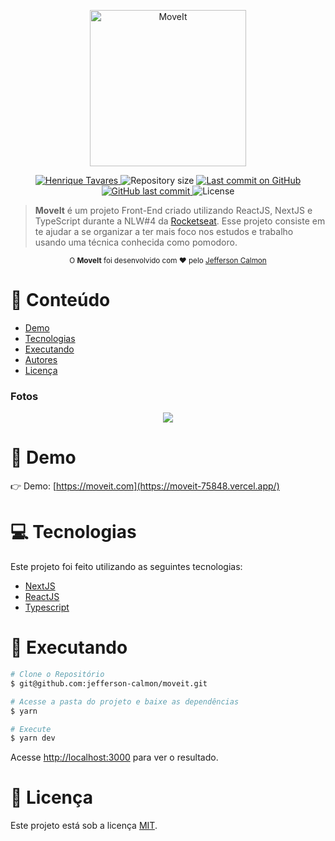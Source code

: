 <p align="center">
   <img src="https://raw.githubusercontent.com/jefferson-calmon/moveit/main/.github/moveit.svg" alt="MoveIt" width="250"/>
</p>

<p align="center">
   <a href="https://www.linkedin.com/in/jeffersoncalmon/">
      <img alt="Henrique Tavares" src="https://img.shields.io/badge/-Jefferson Calmon-4e5acf?style=flat&logo=Linkedin&logoColor=white" />
   </a>
 <img alt="Repository size" src="https://img.shields.io/github/repo-size/jefferson-calmon/moveit?color=4e5acf">

  <a aria-label="Last Commit" href="https://github.com/jefferson-calmon/moveit/commits/master">
    <img alt="Last commit on GitHub" src="https://img.shields.io/github/last-commit/jefferson-calmon/moveit?color=4e5acf">
  </a>
  <a href="https://github.com/jefferson-calmon/moveit/commits/master">
    <img alt="GitHub last commit" src="https://img.shields.io/github/last-commit/jefferson-calmon/moveit?color=4e5acf">
  </a>
  <img alt="License" src="https://img.shields.io/badge/license-MIT-4e5acf">
</p>

> <b>MoveIt</b> é um projeto Front-End criado utilizando ReactJS, NextJS e TypeScript durante a NLW#4 da [Rocketseat](https://github.com/Rocketseat). Esse projeto consiste em te ajudar a se organizar a ter mais foco nos estudos e trabalho usando uma técnica conhecida como pomodoro.

<div align="center">
  <sub>O <strong>MoveIt</strong> foi desenvolvido com ❤︎ pelo
    <a href="https://jeffersoncalmon.dev">Jefferson Calmon</a>
  </sub>
</div>

# :pushpin: Conteúdo

- [Demo](#eyes-demo)
- [Tecnologias](#computer-tecnologias)
- [Executando](#construction_worker-executando)
- [Autores](#computer-autores)
- [Licença](#closed_book-licença)

### Fotos

<div align="center">
   <img src="https://raw.githubusercontent.com/jefferson-calmon/moveit/main/.github/screenshot.jpg">
</div>

# :eyes: Demo

👉 Demo: [https://moveit.com](https://moveit-75848.vercel.app/)

# :computer: Tecnologias

Este projeto foi feito utilizando as seguintes tecnologias:

- [NextJS](https://github.com/vercel/next.js/)
- [ReactJS](https://reactjs.org/)
- [Typescript](https://www.typescriptlang.org/)

# :construction_worker: Executando

```bash
# Clone o Repositório
$ git@github.com:jefferson-calmon/moveit.git
```

```bash
# Acesse a pasta do projeto e baixe as dependências
$ yarn
```

```bash
# Execute
$ yarn dev
```

Acesse <http://localhost:3000> para ver o resultado.


# :closed_book: Licença

Este projeto está sob a licença [MIT](./LICENSE).